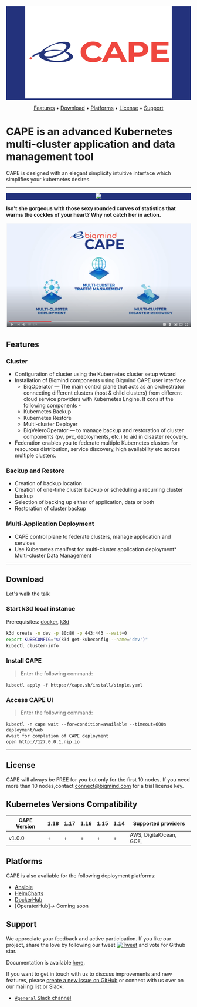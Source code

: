 <p align="center" style="background-color:#23327c">
  <img src="assets/logo.png" height="250px" width="400px"/>
</p>

<p align="center">
  <a href="#features">Features</a> •
  <a href="#download">Download</a> •
  <a href="#platforms">Platforms</a> •
  <a href="#license">License</a> •
  <a href="#support">Support</a> 
</p>

# CAPE is an advanced Kubernetes multi-cluster application and data management tool

CAPE is designed with an elegant simplicity intuitive interface which simplifies your kubernetes desires.
<hr/>

<p align="center" style="background-color:#23327c">
  <img src="https://github.com/biqmind/cape-docs/blob/master/docs/assets/ReadmeDashboard.png" />
</p>

<b>Isn't she gorgeous with those sexy rounded curves of statistics that warms the cockles of your heart? Why not catch her in action.</b>

[![CAPE](assets/youtube-cape.png)](https://youtu.be/4KJt8NXTO8E "CAPE INTRO")


## Features
### Cluster
- Configuration of cluster using the Kubernetes cluster setup wizard
- Installation of Biqmind components using Biqmind CAPE user interface
    - BiqOperator — The main control plane that acts as an orchestrator connecting different clusters (host & child clusters) from different cloud service providers with Kubernetes Engine. It consist the following components - 
    - Kubernetes Backup
    - Kubernetes Restore
    - Multi-cluster Deployer
    - BiqVeleroOperator — to manage backup and restoration of cluster components (pv, pvc, deployments, etc.) to aid in disaster recovery.
- Federation enables you to federate multiple Kubernetes clusters for resources distribution, service    discovery, high availability etc across multiple clusters.

### Backup and Restore 
- Creation of backup location
- Creation of one-time cluster backup or scheduling a recurring cluster backup
- Selection of backing up either of application, data or both
- Restoration of cluster backup

### Multi-Application Deployment
- CAPE control plane to federate clusters, manage application and services​
- Use Kubernetes manifest for multi-cluster application deployment* Multi-cluster Data Management

<hr /> 

## Download

Let's walk the talk

### Start k3d local instance
Prerequisites: [docker](https://docs.docker.com/get-docker/), [k3d](https://github.com/rancher/k3d)
```sh
k3d create -n dev -p 80:80 -p 443:443 --wait=0
export KUBECONFIG="$(k3d get-kubeconfig --name='dev')"
kubectl cluster-info
````

### Install CAPE
> Enter the following command:
```
kubectl apply -f https://cape.sh/install/simple.yaml
```

### Access CAPE UI
> Enter the following command:
```
kubectl -n cape wait --for=condition=available --timeout=600s deployment/web
#wait for completion of CAPE deployment
open http://127.0.0.1.nip.io
```

<hr />

## License
CAPE will always be FREE for you but only for the first 10 nodes. If you need more than 10 nodes,contact connect@biqmind.com for a trial license key.

## Kubernetes Versions Compatibility

| CAPE Version | 1.18 | 1.17 | 1.16 | 1.15 | 1.14  | Supported providers|
| --------------- | ---- | ---- | ---- | ---- | ----  | -----------------|
| v1.0.0        | +    | +    | +    | +    | +        | AWS, DigitalOcean, GCE,  |


## Platforms
CAPE is also avaliable for the following deployment platforms:
- [Ansible](https://github.com/cape-sh/cape-ansible)
- [HelmCharts](https://github.com/biqmind/cape-saas-operator/tree/master/helm/cape)
- [DockerHub](https://hub.docker.com/u/biqmind)
- [OperaterHub]-> Coming soon

## Support
We appreciate your feedback and active participation. If you like our project, share the love by following our tweet
[![Tweet](https://img.shields.io/twitter/url/http/shields.io.svg?style=social)](https://twitter.com/CapeSuperhero) and vote for Github star.

Documentation is available [here](https://docs.cape.sh/docs/).

If you want to get in touch with us to discuss improvements and new
features, please [create a new issue on GitHub](https://github.com/cape-sh/cape/issues/new) or connect with us over on our
mailing list or Slack:

* [`#general` Slack channel](https://capesh.slack.com)


[1]: https://github.com/cape-sh/cape/issues/new
[2]: https://github.com/cape-sh/cape#features
[3]: https://groups.google.com/forum/#!forum/cape-sh
[4]: http://capesh.slack.io/
[5]: https://docs.cape.sh/blog/2020/06/01/Introducing-CAPE-v1.0.0

